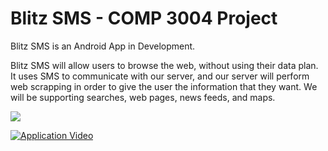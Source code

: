 # Blitz SMS - COMP 3004 Project

Blitz SMS is an Android App in Development.

Blitz SMS will allow users to browse the web, without using their data plan. It uses SMS to communicate with our server, and our server will perform web scrapping in order to give the user the information that they want. We will be supporting searches, web pages, news feeds, and maps.

![](https://i.imgur.com/SDqgBkg.png)


[![Application Video](https://user-images.githubusercontent.com/11170417/33381042-e20832ee-d4ea-11e7-8efa-2968482e7c34.png)](https://www.youtube.com/watch?v=o6E-1hgJ9Jg)
